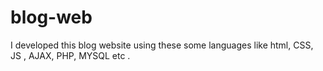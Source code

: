 # blog-web
I developed this blog website using these some languages like html, CSS, JS , AJAX, PHP, MYSQL etc .
